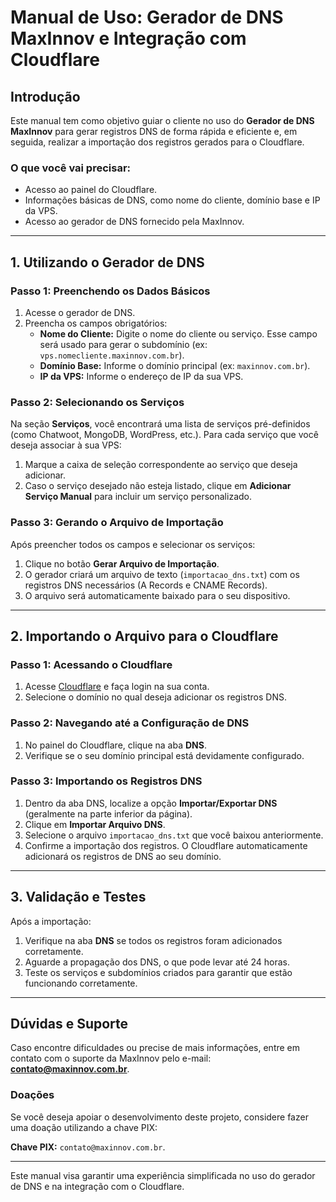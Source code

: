 # Manual de Uso: Gerador de DNS MaxInnov e Integração com Cloudflare

## Introdução

Este manual tem como objetivo guiar o cliente no uso do **Gerador de DNS MaxInnov** para gerar registros DNS de forma rápida e eficiente e, em seguida, realizar a importação dos registros gerados para o Cloudflare.

### O que você vai precisar:

- Acesso ao painel do Cloudflare.
- Informações básicas de DNS, como nome do cliente, domínio base e IP da VPS.
- Acesso ao gerador de DNS fornecido pela MaxInnov.

---

## 1. Utilizando o Gerador de DNS

### Passo 1: Preenchendo os Dados Básicos

1. Acesse o gerador de DNS.
2. Preencha os campos obrigatórios:
   - **Nome do Cliente:** Digite o nome do cliente ou serviço. Esse campo será usado para gerar o subdomínio (ex: `vps.nomecliente.maxinnov.com.br`).
   - **Domínio Base:** Informe o domínio principal (ex: `maxinnov.com.br`).
   - **IP da VPS:** Informe o endereço de IP da sua VPS.

### Passo 2: Selecionando os Serviços

Na seção **Serviços**, você encontrará uma lista de serviços pré-definidos (como Chatwoot, MongoDB, WordPress, etc.). Para cada serviço que você deseja associar à sua VPS:

1. Marque a caixa de seleção correspondente ao serviço que deseja adicionar.
2. Caso o serviço desejado não esteja listado, clique em **Adicionar Serviço Manual** para incluir um serviço personalizado.

### Passo 3: Gerando o Arquivo de Importação

Após preencher todos os campos e selecionar os serviços:

1. Clique no botão **Gerar Arquivo de Importação**.
2. O gerador criará um arquivo de texto (`importacao_dns.txt`) com os registros DNS necessários (A Records e CNAME Records).
3. O arquivo será automaticamente baixado para o seu dispositivo.

---

## 2. Importando o Arquivo para o Cloudflare

### Passo 1: Acessando o Cloudflare

1. Acesse [Cloudflare](https://www.cloudflare.com/) e faça login na sua conta.
2. Selecione o domínio no qual deseja adicionar os registros DNS.

### Passo 2: Navegando até a Configuração de DNS

1. No painel do Cloudflare, clique na aba **DNS**.
2. Verifique se o seu domínio principal está devidamente configurado.

### Passo 3: Importando os Registros DNS

1. Dentro da aba DNS, localize a opção **Importar/Exportar DNS** (geralmente na parte inferior da página).
2. Clique em **Importar Arquivo DNS**.
3. Selecione o arquivo `importacao_dns.txt` que você baixou anteriormente.
4. Confirme a importação dos registros. O Cloudflare automaticamente adicionará os registros de DNS ao seu domínio.

---

## 3. Validação e Testes

Após a importação:

1. Verifique na aba **DNS** se todos os registros foram adicionados corretamente.
2. Aguarde a propagação dos DNS, o que pode levar até 24 horas.
3. Teste os serviços e subdomínios criados para garantir que estão funcionando corretamente.

---

## Dúvidas e Suporte

Caso encontre dificuldades ou precise de mais informações, entre em contato com o suporte da MaxInnov pelo e-mail: **[contato@maxinnov.com.br](mailto:contato@maxinnov.com.br)**.

### Doações

Se você deseja apoiar o desenvolvimento deste projeto, considere fazer uma doação utilizando a chave PIX:

**Chave PIX:** `contato@maxinnov.com.br`.

---

Este manual visa garantir uma experiência simplificada no uso do gerador de DNS e na integração com o Cloudflare.

